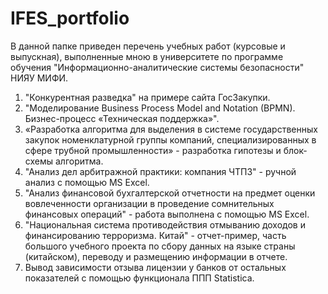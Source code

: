# IFES_portfolio

В данной папке приведен перечень учебных работ (курсовые и выпускная), выполненные мною в университете по программе обучения "Информационно-аналитические системы безопасности" НИЯУ МИФИ.

1. "Конкурентная разведка" на примере сайта ГосЗакупки.
2. "Моделирование Business Process Model and Notation (BPMN). Бизнес-процесс «Техническая поддержка»".
3. «Разработка алгоритма для выделения в системе государственных закупок номенклатурной группы компаний, 
специализированных в сфере трубной промышленности» - разработка гипотезы и блок-схемы алгоритма.
4. "Анализ дел арбитражной практики: компания ЧТПЗ" - ручной анализ с помощью MS Excel.
5. "Анализ финансовой бухгалтерской отчетности на предмет оценки вовлеченности организации 
в проведение сомнительных финансовых операций" - работа выполнена с помощью MS Excel.
6. "Национальная система противодействия отмыванию доходов и финансированию терроризма. Китай" - отчет-пример, часть большого учебного проекта
по сбору данных на языке страны (китайском), переводу и размещению информации в отчете.
7. Вывод зависимости отзыва лицензии у банков от остальных показателей с помощью функционала ППП Statistica.
